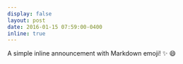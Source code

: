 ```yaml
---
display: false
layout: post
date: 2016-01-15 07:59:00-0400
inline: true
---
```


A simple inline announcement with Markdown emoji! :sparkles: :smile:
